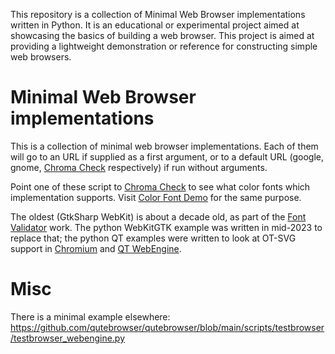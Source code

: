 This repository is a collection of Minimal Web Browser implementations written in Python. It is an educational or experimental project aimed at showcasing the basics of building a web browser. This project is aimed at providing a lightweight demonstration or reference for constructing simple web browsers.

# Minimal Web Browser implementations

This is a collection of minimal web browser implementations. Each of them will
go to an URL if supplied as a first argument, or to a default URL (google, gnome, [Chroma Check](https://pixelambacht.nl/chromacheck/) respectively)
if run without arguments.

Point one of these script to [Chroma Check](https://pixelambacht.nl/chromacheck/) to see what
color fonts which implementation supports. Visit [Color Font Demo](https://yoksel.github.io/color-fonts-demo/)
for the same purpose.

The oldest (GtkSharp WebKit) is about a decade old, as part of the
[Font Validator](https://github.com/HinTak/Font-Validator) work. The python WebKitGTK example
was written in mid-2023 to replace that; the python QT examples were written to look at OT-SVG support
in [Chromium](https://github.com/HinTak/chromium-mod-CI) and [QT WebEngine](https://github.com/HinTak/Qt6WE-OT-SVG).


# Misc

There is a minimal example elsewhere:
https://github.com/qutebrowser/qutebrowser/blob/main/scripts/testbrowser/testbrowser_webengine.py
